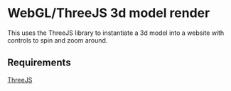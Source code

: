 # WebGL/ThreeJS 3d model render
This uses the ThreeJS library to instantiate a 3d model into a website with controls to spin and zoom around.

## Requirements
[ThreeJS](https://threejs.org/)
